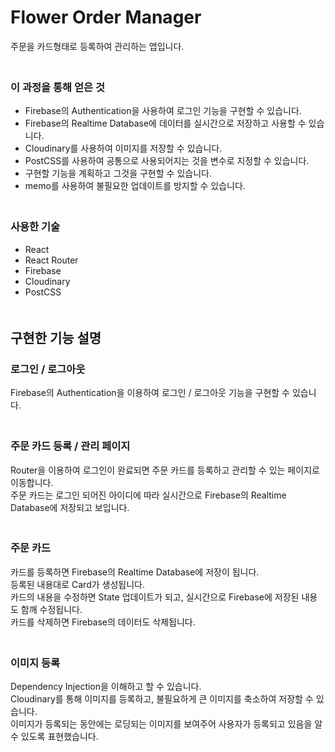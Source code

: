 # Flower Order Manager
주문을 카드형태로 등록하여 관리하는 앱입니다.    
　
 
### 이 과정을 통해 얻은 것
- Firebase의 Authentication을 사용하여 로그인 기능을 구현할 수 있습니다.
- Firebase의 Realtime Database에 데이터를 실시간으로 저장하고 사용할 수 있습니다.
- Cloudinary를 사용하여 이미지를 저장할 수 있습니다.
- PostCSS를 사용하여 공통으로 사용되어지는 것을 변수로 지정할 수 있습니다.
- 구현할 기능을 계획하고 그것을 구현할 수 있습니다.
- memo를 사용하여 불필요한 업데이트를 방지할 수 있습니다.    
　
 
### 사용한 기술
- React
- React Router
- Firebase
- Cloudinary
- PostCSS    
　
 
## 구현한 기능 설명
### 로그인 / 로그아웃
Firebase의 Authentication을 이용하여 로그인 / 로그아웃 기능을 구현할 수 있습니다.   
　   
### 주문 카드 등록 / 관리 페이지
Router을 이용하여 로그인이 완료되면 주문 카드를 등록하고 관리할 수 있는 페이지로 이동합니다.   
주문 카드는 로그인 되어진 아이디에 따라 실시간으로 Firebase의 Realtime Database에 저장되고 보입니다.   
　   
### 주문 카드
카드를 등록하면 Firebase의 Realtime Database에 저장이 됩니다.   
등록된 내용대로 Card가 생성됩니다.    
카드의 내용을 수정하면 State 업데이트가 되고, 실시간으로 Firebase에 저장된 내용도 함깨 수정됩니다.   
카드를 삭제하면 Firebase의 데이터도 삭제됩니다.   
　   
### 이미지 등록
Dependency Injection을 이해하고 할 수 있습니다.   
Cloudinary를 통해 이미지를 등록하고, 불필요하게 큰 이미지를 축소하여 저장할 수 있습니다.   
이미지가 등록되는 동안에는 로딩되는 이미지를 보여주어 사용자가 등록되고 있음을 알 수 있도록 표현했습니다.    
　   
 　
